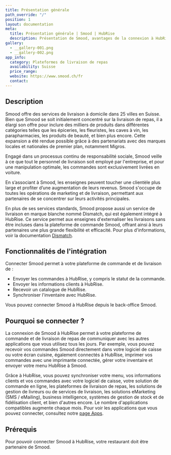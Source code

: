 ```yaml
---
title: Présentation générale
path_override: "/"
position: 1
layout: documentation
meta:
  title: Présentation générale | Smood | HubRise
  description: Présentation de Smood, avantages de la connexion à HubRise, fonctionnalités de l'intégration. Synchronisez les données entre logiciel de caisse et applications.
gallery:
  - __gallery-001.png
  - __gallery-002.png
app_info:
  category: Plateformes de livraison de repas
  availability: Suisse
  price_range:
  website: https://www.smood.ch/fr
  contact:
---
```


## Description

Smood offre des services de livraison à domicile dans 25 villes en Suisse. Bien que Smood se soit initialement concentré sur la livraison de repas, il a élargi son offre pour inclure des milliers de produits dans différentes catégories telles que les épiceries, les fleuristes, les caves à vin, les parapharmacies, les produits de beauté, et bien plus encore. Cette expansion a été rendue possible grâce à des partenariats avec des marques locales et nationales de premier plan, notamment Migros.

Engagé dans un processus continu de responsabilité sociale, Smood veille à ce que tout le personnel de livraison soit employé par l'entreprise, et pour une manipulation optimale, les commandes sont exclusivement livrées en voiture.

En s’associant à Smood, les enseignes peuvent toucher une clientèle plus large et profiter d’une augmentation de leurs revenus. Smood s'occupe de toutes les opérations de marketing et de livraison, permettant aux partenaires de se concentrer sur leurs activités principales.

En plus de ses services standards, Smood propose aussi un service de livraison en marque blanche nommé Dismatch, qui est également intégré à HubRise. Ce service permet aux enseignes d'externaliser les livraisons sans être incluses dans la plateforme de commande Smood, offrant ainsi à leurs partenaires une plus grande flexibilité et efficacité. Pour plus d'informations, voir la documentation [Dismatch](/apps/smood-dismatch).

## Fonctionnalités de l'intégration

Connecter Smood permet à votre plateforme de commande et de livraison de :

- Envoyer les commandes à HubRise, y compris le statut de la commande.
- Envoyer les informations clients à HubRise.
- Recevoir un catalogue de HubRise.
- Synchroniser l'inventaire avec HubRise.

Vous pouvez connecter Smood à HubRise depuis le back-office Smood.

## Pourquoi se connecter ?

La connexion de Smood à HubRise permet à votre plateforme de commande et de livraison de repas de communiquer avec les autres applications que vous utilisez tous les jours. Par exemple, vous pouvez recevoir vos commandes Smood directement dans votre logiciel de caisse ou votre écran cuisine, également connectés à HubRise, imprimer vos commandes avec une imprimante connectée, gérer votre inventaire et envoyer votre menu HubRise à Smood.

Grâce à HubRise, vous pouvez synchroniser votre menu, vos informations clients et vos commandes avec votre logiciel de caisse, votre solution de commande en ligne, les plateformes de livraison de repas, les solutions de gestion de livreurs ou de services de livraison, les solutions eMarketing (SMS / eMailing), business intelligence, systèmes de gestion de stock et de fidélisation client, et bien d'autres encore. Le nombre d'applications compatibles augmente chaque mois. Pour voir les applications que vous pouvez connecter, consultez notre [page Apps](/apps).

## Prérequis

Pour pouvoir connecter Smood à HubRise, votre restaurant doit être partenaire de Smood.
